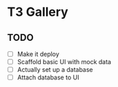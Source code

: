 # T3 Gallery

## TODO

- [ ] Make it deploy
- [ ] Scaffold basic UI with mock data
- [ ] Actually set up a database
- [ ] Attach database to UI
